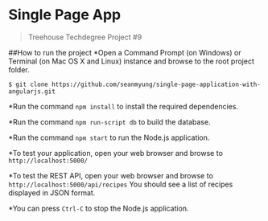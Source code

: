 # Single Page App
>Treehouse Techdegree Project #9

##How to run the project
*Open a Command Prompt (on Windows) or Terminal (on Mac OS X and Linux) instance and browse to the root project folder.
```
$ git clone https://github.com/seanmyung/single-page-application-with-angularjs.git
```
*Run the command `npm install` to install the required dependencies.

*Run the command `npm run-script db` to build the database.

*Run the command `npm start` to run the Node.js application.

*To test your application, open your web browser and browse to `http://localhost:5000/`

*To test the REST API, open your web browser and browse to `http://localhost:5000/api/recipes` You should see a list of recipes displayed in JSON format.

*You can press `Ctrl-C` to stop the Node.js application.